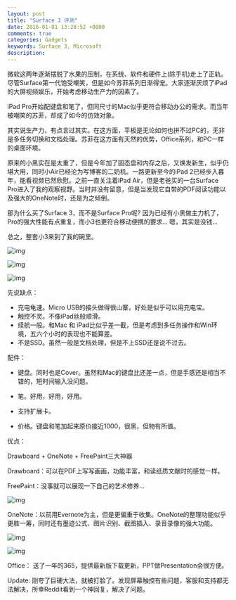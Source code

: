 ```yaml
---
layout: post
title: "Surface 3 评测"
date: 2016-01-01 13:28:52 +0800
comments: true
categories: Gadgets
keywords: Surface 3, Microsoft
description: 
---
```

微软这两年逐渐摆脱了水果的压制，在系统、软件和硬件上(除手机)走上了正轨。尽管Surface第一代饱受嘲笑，但是如今苏菲系列日渐得宠。大家逐渐厌烦了iPad的大屏视频娱乐，开始考虑移动生产力的因素了。

iPad Pro开始配键盘和笔了，但同尺寸的Mac似乎更符合移动办公的需求。而当年被嘲笑的苏菲，却成了如今的仿效对象。

其实说生产力，有点言过其实。在这方面，平板是无论如何也拼不过PC的，无非是多任务切换和文档处理。苏菲在这方面有天然的优势，Office系列，和PC一样的桌面环境。

原来的小黑实在是太重了，但是今年加了固态盘和内存之后，又焕发新生，似乎仍堪大用，同时小Air已经沦为写博客的二奶机。一路更新至今的iPad 2已经步入暮年，能看视频已然欣慰。之前一直关注着iPad Air，但是老爸买的一台Surface Pro进入了我的观察视野。当时并没有留意，但是当发现它自带的PDF阅读功能以及强大的OneNote时，还是为之倾倒。

<!-- more -->

那为什么买了Surface 3，而不是Surface Pro呢? 因为已经有小黑做主力机了，Pro的强大性能有点重复，而小3也更符合移动便携的要求... 嗯，其实是没钱...

总之，整套小3来到了我的碗里。

![img][img1]

![img][img2]

![img][img3]

先说缺点：

- 充电龟速。Micro USB的接头做得很山寨，好处是似乎可以用充电宝。
- 触控不灵。不像iPad丝般顺滑。
- 续航一般。和Mac 和 iPad比似乎差一截，但是考虑到多任务操作和Win环境，五六个小时的表现也不能算差。
- 不是SSD。虽然一般是文档处理，但是不上SSD还是说不过去。

配件：

- 键盘。同时也是Cover。虽然和Mac的键盘比还差一点，但是手感还是相当不错的，短时间输入没问题。

- 笔。好用，好用，好用。

- 支持扩展卡。

- 价格。键盘和笔加起来原价接近1000，很黑，但物有所值。

优点：

Drawboard + OneNote + FreePaint三大神器

Drawboard：可以在PDF上写写画画，功能丰富，和读纸质文献时的感觉一样。

FreePaint：没事就可以展现一下自己的艺术修养...

![img][img4]

OneNote：以前用Evernote为主，但是更偏重于收集。OneNote的整理功能似乎更胜一筹，同时还有墨迹公式、图片识别、截图插入、录音录像的强大功能。

![img][img5]

![img][img6]

Office： 送了一年的365，提供最新版下载更新，PPT做Presentation会很方便。

Update: 刚夸了巨硬大法，就被打脸了。发现屏幕触控有些问题，客服和支持都无法解决，所幸Reddit看到一个神回复，解决了问题。

[img1]: http://7xj95q.com1.z0.glb.clouddn.com/surface-think.jpg?imageView2/2/w/400/h/300/q/85|watermark/2/text/TGF3cmVuY2UgU3Vu/font/YXJpYWw=/fontsize/200/fill/I0VGRUZFRg==/dissolve/56/gravity/SouthEast/dx/10/dy/10

[img2]: http://7xj95q.com1.z0.glb.clouddn.com/surface-mac.jpg?imageView2/2/w/400/h/300/q/85|watermark/2/text/TGF3cmVuY2UgU3Vu/font/YXJpYWw=/fontsize/200/fill/I0VGRUZFRg==/dissolve/56/gravity/SouthEast/dx/10/dy/10

[img3]: http://7xj95q.com1.z0.glb.clouddn.com/surface-side.jpg?imageView2/2/w/300/h/400/q/85|watermark/2/text/TGF3cmVuY2UgU3Vu/font/YXJpYWw=/fontsize/200/fill/I0VGRUZFRg==/dissolve/56/gravity/SouthEast/dx/10/dy/10

[img4]: http://7xj95q.com1.z0.glb.clouddn.com/surface-paint.jpg?imageView2/2/w/300/h/400/q/85|watermark/2/text/TGF3cmVuY2UgU3Vu/font/YXJpYWw=/fontsize/200/fill/I0VGRUZFRg==/dissolve/56/gravity/SouthEast/dx/10/dy/10

[img5]: http://7xj95q.com1.z0.glb.clouddn.com/surface-formula.jpg?imageView2/2/w/400/h/300/q/85|watermark/2/text/TGF3cmVuY2UgU3Vu/font/YXJpYWw=/fontsize/200/fill/I0VGRUZFRg==/dissolve/56/gravity/SouthEast/dx/10/dy/10

[img6]: http://7xj95q.com1.z0.glb.clouddn.com/surface-ppt.jpg?imageView2/2/w/400/h/300/q/85|watermark/2/text/TGF3cmVuY2UgU3Vu/font/YXJpYWw=/fontsize/200/fill/I0VGRUZFRg==/dissolve/56/gravity/SouthEast/dx/10/dy/10